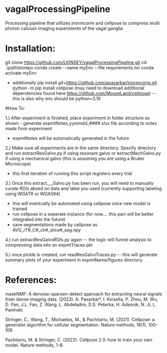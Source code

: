 # vagalProcessingPipeline
Processing pipeline that utilizes jnormcorre and cellpose to compress multi photon calcium imaging experiments of the vagal ganglia

# Installation:
git clone https://github.com/LKINSEY/vagalProcessingPipeline.git
cd .\path\to\repo
conda create --name myEnv --file requirements.txt
conda activate myEnv

- additionally
pip install git+https://github.com/apasarkar/jnormcorre.git
python -m pip install cellpose
(may need to download additional dependencies found here https://github.com/MouseLand/cellpose) -- this is also why env should be python=3.10


#How To:

1.) After experiment is finished, place experiment in folder structure as shown - generate expmtNotes_yymmdd_####.xlsx file according to notes made from experiment
- expmtNotes will be automatically generated in the future

2.) Make sure all experiments are in the same directory. Specify directory and run extractResGalvo.py if using resonant galvo or extractMechGalvo.py if using a mechanical galvo (this is assuming you are using a Bruker Microscope)
- this first iteration of running this script registers every trial

3.) Once this extract___Galvo.py has been run, you will need to manually curate ROIs absed on data and label you used (currently supporting labeling using WGATR or WGA594)
- this will eventually be automated using cellpose once new model is trained
- run cellpose in a seperate instance (for now.... this part will be better integrated into the future)
- save segmentations made by cellpose as AVG_rT#_C#_ch#_slice#_seg.npy

4.) run extractResGalvoROIs.py again -- the logic will funnel analysis to compressing data into an expmtTraces.pkl

5.) once pickle is created, run readResGalvoTraces.py -- this will generate summary plots of your experiment in expmtName/figures directory


# References:

maskNMF: A denoise-sparsen-detect approach for extracting neural signals from dense imaging data. (2023). A. Pasarkar*, I. Kinsella, P. Zhou, M. Wu, D. Pan, J.L. Fan, Z. Wang, L. Abdeladim, D.S. Peterka, H. Adesnik, N. Ji, L. Paninski.

Stringer, C., Wang, T., Michaelos, M., & Pachitariu, M. (2021). Cellpose: a generalist algorithm for cellular segmentation. Nature methods, 18(1), 100-106

Pachitariu, M. & Stringer, C. (2022). Cellpose 2.0: how to train your own model. Nature methods, 1-8.


